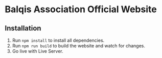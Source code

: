 # Balqis Association Official Website

## Installation

1. Run `npm install` to install all dependencies.
2. Run `npm run build` to build the website and watch for changes.
3. Go live with Live Server.
